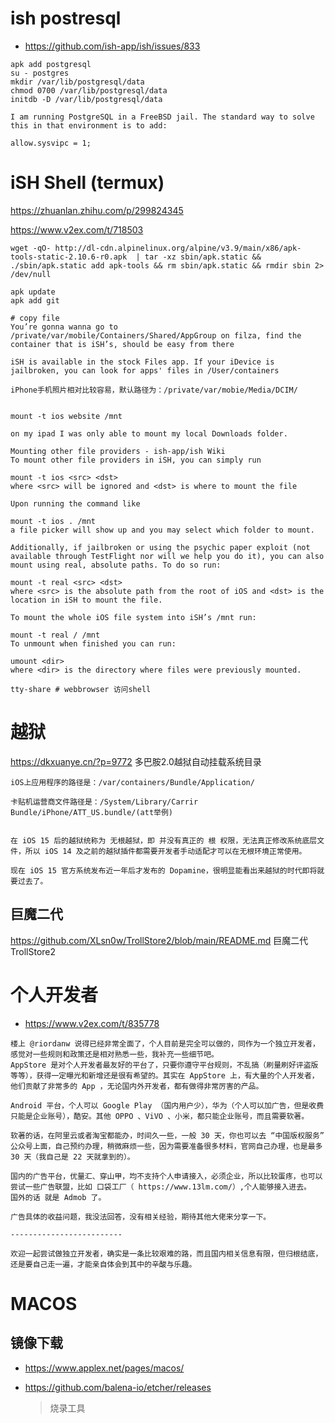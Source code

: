 

# ish postresql

- https://github.com/ish-app/ish/issues/833

```
apk add postgresql
su - postgres
mkdir /var/lib/postgresql/data
chmod 0700 /var/lib/postgresql/data
initdb -D /var/lib/postgresql/data
```



```
I am running PostgreSQL in a FreeBSD jail. The standard way to solve this in that environment is to add:

allow.sysvipc = 1;
```







# iSH Shell (termux)

https://zhuanlan.zhihu.com/p/299824345

https://www.v2ex.com/t/718503





```
wget -qO- http://dl-cdn.alpinelinux.org/alpine/v3.9/main/x86/apk-tools-static-2.10.6-r0.apk  | tar -xz sbin/apk.static && ./sbin/apk.static add apk-tools && rm sbin/apk.static && rmdir sbin 2> /dev/null
```



```
apk update
apk add git

```



```
# copy file
You’re gonna wanna go to /private/var/mobile/Containers/Shared/AppGroup on filza, find the container that is iSH’s, should be easy from there

iSH is available in the stock Files app. If your iDevice is jailbroken, you can look for apps' files in /User/containers

iPhone手机照片相对比较容易，默认路径为：/private/var/mobie/Media/DCIM/


mount -t ios website /mnt

on my ipad I was only able to mount my local Downloads folder.

```



```
Mounting other file providers - ish-app/ish Wiki
To mount other file providers in iSH, you can simply run

mount -t ios <src> <dst>
where <src> will be ignored and <dst> is where to mount the file

Upon running the command like

mount -t ios . /mnt
a file picker will show up and you may select which folder to mount.

Additionally, if jailbroken or using the psychic paper exploit (not available through TestFlight nor will we help you do it), you can also mount using real, absolute paths. To do so run:

mount -t real <src> <dst>
where <src> is the absolute path from the root of iOS and <dst> is the location in iSH to mount the file.

To mount the whole iOS file system into iSH’s /mnt run:

mount -t real / /mnt
To unmount when finished you can run:

umount <dir>
where <dir> is the directory where files were previously mounted.
```





```
tty-share # webbrowser 访问shell
```



# 越狱

https://dkxuanye.cn/?p=9772  多巴胺2.0越狱自动挂载系统目录

```
iOS上应用程序的路径是：/var/containers/Bundle/Application/

卡贴机运营商文件路径是：/System/Library/Carrir Bundle/iPhone/ATT_US.bundle/(att举例)


在 iOS 15 后的越狱统称为 无根越狱，即 并没有真正的 根 权限，无法真正修改系统底层文件，所以 iOS 14 及之前的越狱插件都需要开发者手动适配才可以在无根环境正常使用。

现在 iOS 15 官方系统发布近一年后才发布的 Dopamine，很明显能看出来越狱的时代即将就要过去了。

```



##  巨魔二代

https://github.com/XLsn0w/TrollStore2/blob/main/README.md   巨魔二代  TrollStore2





# 个人开发者

- https://www.v2ex.com/t/835778

```
楼上 @riordanw 说得已经非常全面了，个人目前是完全可以做的，同作为一个独立开发者，感觉对一些规则和政策还是相对熟悉一些，我补充一些细节吧。
AppStore 是对个人开发者最友好的平台了，只要你遵守平台规则，不乱搞（刷量刷好评盗版等等），获得一定曝光和新增还是很有希望的。其实在 AppStore 上，有大量的个人开发者，他们贡献了非常多的 App ，无论国内外开发者，都有做得非常厉害的产品。

Android 平台，个人可以 Google Play （国内用户少），华为（个人可以加广告，但是收费只能是企业账号），酷安。其他 OPPO 、ViVO 、小米，都只能企业账号，而且需要软著。

软著的话，在阿里云或者淘宝都能办，时间久一些，一般 30 天，你也可以去 “中国版权服务” 公众号上面，自己预约办理，稍微麻烦一些，因为需要准备很多材料，官网自己办理，也是最多 30 天（我自己是 22 天就拿到的）。

国内的广告平台，优量汇、穿山甲，均不支持个人申请接入，必须企业，所以比较蛋疼，也可以尝试一些广告联盟，比如 口袋工厂（ https://www.13lm.com/）,个人能够接入进去。
国外的话 就是 Admob 了。

广告具体的收益问题，我没法回答，没有相关经验，期待其他大佬来分享一下。

-------------------------

欢迎一起尝试做独立开发者，确实是一条比较艰难的路，而且国内相关信息有限，但归根结底，还是要自己走一遍，才能亲自体会到其中的辛酸与乐趣。
```



# MACOS



## 镜像下载

- https://www.applex.net/pages/macos/

- https://github.com/balena-io/etcher/releases

  > 烧录工具





